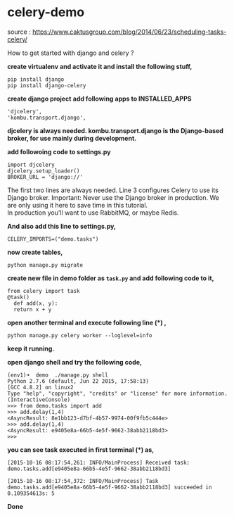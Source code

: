 # celery-demo

source : https://www.caktusgroup.com/blog/2014/06/23/scheduling-tasks-celery/

How to get started with django and celery ? 

**create virtualenv and activate it and install the following stuff,**
```
pip install django
pip install django-celery
```

**create django project**
**add following apps to INSTALLED_APPS**
```
'djcelery',
'kombu.transport.django',
```
   
   <b>djcelery is always needed. kombu.transport.django is the Django-based broker, for use mainly during development.</b>
   
**add followoing code to settings.py**
```
import djcelery
djcelery.setup_loader()
BROKER_URL = 'django://'
```
The first two lines are always needed. Line 3 configures Celery to use its Django broker.
Important: Never use the Django broker in production. We are only using it here to save time in this tutorial.     
In production you'll want to use RabbitMQ, or maybe Redis.

**And also add this line to settings.py,**
  
```
CELERY_IMPORTS=("demo.tasks")
```
  
**now create tables,**

```
python manage.py migrate
```
  
**create new file in demo folder as ```task.py``` and add following code to it,**

```
from celery import task
@task()
  def add(x, y):
  return x + y
```
    
**open another terminal and execute following line (*) ,**

```
python manage.py celery worker --loglevel=info
```

 **keep it running.**
    
**open django shell and try the following code,**
```
(env1)➜  demo  ./manage.py shell   
Python 2.7.6 (default, Jun 22 2015, 17:58:13) 
[GCC 4.8.2] on linux2
Type "help", "copyright", "credits" or "license" for more information.
(InteractiveConsole)
>>> from demo.tasks import add
>>> add.delay(1,4)
<AsyncResult: 8e1bb123-d7bf-4b57-9974-00f9fb5c444e>
>>> add.delay(1,4)
<AsyncResult: e9405e8a-66b5-4e5f-9662-38abb2118bd3>
>>> 
```
**you can see task executed in first terminal (*) as,**
```
[2015-10-16 08:17:54,261: INFO/MainProcess] Received task: demo.tasks.add[e9405e8a-66b5-4e5f-9662-38abb2118bd3]

[2015-10-16 08:17:54,372: INFO/MainProcess] Task demo.tasks.add[e9405e8a-66b5-4e5f-9662-38abb2118bd3] succeeded in 0.109354613s: 5
```
**Done**
